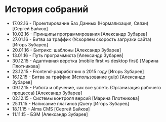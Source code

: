 # История собраний
<ul>
	<li>17.02.16 - Проектирование Баз Данных (Нормализация, Связи) [Сергей Байков]</li>
	<li>10.02.16 - Принципы программирования [Александр Зубарев]</li>
	<li>27.01.16 - Битва за траффик (Ускоряем скорость загрузки сайта) [Игорь Зубарев]</li>
	<li>20.01.16 - Битрикс: шаблоны [Александр Зубарев]</li>
	<li>13.01.16 - Путь программиста [Александр Зубарев]</li>
	<li>30.12.15 - Aдаптивная верстка (mobile first vs desktop first) [Марина Плотникова]</li>
	<li>23.12.15 - Frontend-разработчик в 2015 году [Игорь Зубарев]</li>
	<li>16.12.15 - Битва за траффик (Использование gulp) [Александр Зубарев]</li>
	<li>09.12.15 - Работа и обучение, как все успеть (Организация рабочего процесса) [Александр Зубарев]</li>
	<li>02.12.15 - Cистемы контроля версий [Марина Плотникова]</li>
	<li>25.11.15 - Написание плагинов jQuery [Игорь Зубарев]</li>
	<li>18.11.15 - Alma CMS [Сергей Байков]</li>
	<li>11.11.15 - БЭМ [Александр Зубарев]</li>
</ul>
